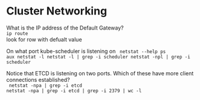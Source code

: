 

# Cluster Networking
What is the IP address of the Default Gateway? <br>
`ip route`  
look for row with defualt value

On what port kube-scheduler is listening on
<code>
netstat --help
ps aux
netstat -l
netstat -l | grep -i scheduler
netstat -npl | grep -i scheduler
</code>

Notice that ETCD is listening on two ports. Which of these have more client connections established?  <br>
<code>
netstat -npa | grep -i etcd 
netstat -npa | grep -i etcd | grep -i 2379 | wc -l
</code>